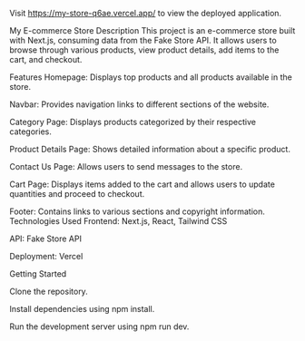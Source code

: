 
Visit https://my-store-q6ae.vercel.app/ to view the deployed application.

My E-commerce Store
Description
This project is an e-commerce store built with Next.js, consuming data from the Fake Store API. It allows users to browse through various products, view product details, add items to the cart, and checkout.

Features
Homepage: Displays top products and all products available in the store.

Navbar: Provides navigation links to different sections of the website.

Category Page: Displays products categorized by their respective categories.

Product Details Page: Shows detailed information about a specific product.

Contact Us Page: Allows users to send messages to the store.

Cart Page: Displays items added to the cart and allows users to update quantities and proceed to checkout.

Footer: Contains links to various sections and copyright information.
Technologies Used
Frontend: Next.js, React, Tailwind CSS

API: Fake Store API

Deployment: Vercel

Getting Started

Clone the repository.

Install dependencies using npm install.

Run the development server using npm run dev.
